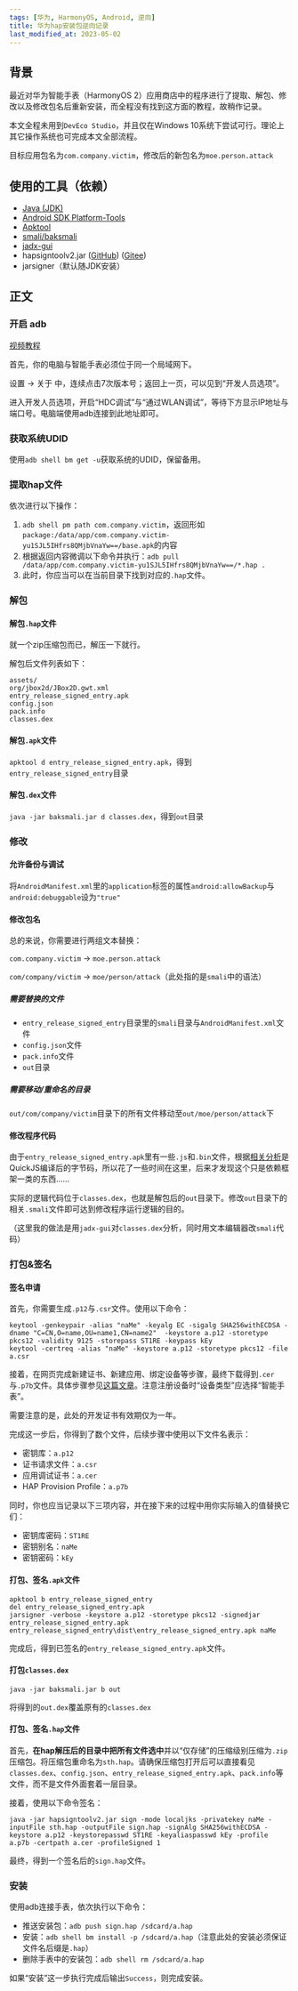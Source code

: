 ```yaml
---
tags: [华为, HarmonyOS, Android, 逆向]
title: 华为hap安装包逆向记录
last_modified_at: 2023-05-02
---
```


## 背景

最近对华为智能手表（HarmonyOS 2）应用商店中的程序进行了提取、解包、修改以及修改包名后重新安装，而全程没有找到这方面的教程，故稍作记录。

本文全程未用到`DevEco Studio`，并且仅在Windows 10系统下尝试可行。理论上其它操作系统也可完成本文全部流程。

目标应用包名为`com.company.victim`，修改后的新包名为`moe.person.attack`

## 使用的工具（依赖）

- [Java (JDK)](https://www.oracle.com/java/technologies/downloads/#java20)
- [Android SDK Platform-Tools](https://developer.android.google.cn/studio/releases/platform-tools?hl=zh-cn#downloads)
- [Apktool](https://ibotpeaches.github.io/Apktool/install)
- [smali/baksmali](https://github.com/JesusFreke/smali)
- [jadx-gui](https://github.com/skylot/jadx/releases/latest)
- hapsigntoolv2.jar ([GitHub](https://github.com/openharmony/signcenter_tool/raw/master/hapsigntool/hapsigntoolv2.jar)) ([Gitee](https://gitee.com/openharmony/signcenter_tool/raw/master/hapsigntool/hapsigntoolv2.jar))
- jarsigner（默认随JDK安装）

## 正文

### 开启 adb

[视频教程](https://www.bilibili.com/video/BV1iZ4y12775)

首先，你的电脑与智能手表必须位于同一个局域网下。

设置 -> 关于 中，连续点击7次版本号；返回上一页，可以见到“开发人员选项”。

进入开发人员选项，开启“HDC调试”与“通过WLAN调试”，等待下方显示IP地址与端口号。电脑端使用adb连接到此地址即可。

### 获取系统UDID

使用`adb shell bm get -u`获取系统的UDID，保留备用。

### 提取hap文件

依次进行以下操作：
 1. `adb shell pm path com.company.victim`，返回形如`package:/data/app/com.company.victim-yu1SJL5IHfrs8QMjbVnaYw==/base.apk`的内容
 2. 根据返回内容微调以下命令并执行：`adb pull /data/app/com.company.victim-yu1SJL5IHfrs8QMjbVnaYw==/*.hap .`
 3. 此时，你应当可以在当前目录下找到对应的`.hap`文件。
 
### 解包
 
#### 解包`.hap`文件
 
就一个zip压缩包而已，解压一下就行。

解包后文件列表如下：

```plain
assets/
org/jbox2d/JBox2D.gwt.xml
entry_release_signed_entry.apk
config.json
pack.info
classes.dex
```

#### 解包`.apk`文件

`apktool d entry_release_signed_entry.apk`，得到`entry_release_signed_entry`目录

#### 解包`.dex`文件

`java -jar baksmali.jar d classes.dex`，得到`out`目录

### 修改

#### 允许备份与调试

将`AndroidManifest.xml`里的`application`标签的属性`android:allowBackup`与`android:debuggable`设为`"true"`

#### 修改包名

总的来说，你需要进行两组文本替换：

`com.company.victim` -> `moe.person.attack`

`com/company/victim` -> `moe/person/attack`（此处指的是`smali`中的语法）

##### 需要替换的文件

- `entry_release_signed_entry`目录里的`smali`目录与`AndroidManifest.xml`文件
- `config.json`文件
- `pack.info`文件
- `out`目录

##### 需要移动/重命名的目录

`out/com/company/victim`目录下的所有文件移动至`out/moe/person/attack`下

#### 修改程序代码

由于`entry_release_signed_entry.apk`里有一些`.js`和`.bin`文件，根据[相关分析](https://www.bandbbs.cn/threads/3936)是QuickJS编译后的字节码，所以花了一些时间在这里，后来才发现这个只是依赖框架一类的东西……

实际的逻辑代码位于`classes.dex`，也就是解包后的`out`目录下。修改`out`目录下的相关`.smali`文件即可达到修改程序运行逻辑的目的。

（这里我的做法是用`jadx-gui`对`classes.dex`分析，同时用文本编辑器改`smali`代码）

### 打包&签名

#### 签名申请

首先，你需要生成`.p12`与`.csr`文件。使用以下命令：

```shell
keytool -genkeypair -alias "naMe" -keyalg EC -sigalg SHA256withECDSA -dname "C=CN,O=name,OU=name1,CN=name2"  -keystore a.p12 -storetype pkcs12 -validity 9125 -storepass ST1RE -keypass kEy
keytool -certreq -alias "naMe" -keystore a.p12 -storetype pkcs12 -file a.csr
```

接着，在网页完成新建证书、新建应用、绑定设备等步骤，最终下载得到`.cer`与`.p7b`文件。具体步骤参见[这篇文章](https://zhuanlan.zhihu.com/p/377931066)。注意注册设备时“设备类型”应选择“智能手表”。

需要注意的是，此处的开发证书有效期仅为一年。

完成这一步后，你得到了数个文件，后续步骤中使用以下文件名表示：

- 密钥库：`a.p12`
- 证书请求文件：`a.csr`
- 应用调试证书：`a.cer`
- HAP Provision Profile：`a.p7b`

同时，你也应当记录以下三项内容，并在接下来的过程中用你实际输入的值替换它们：

- 密钥库密码：`ST1RE`
- 密钥别名：`naMe`
- 密钥密码：`kEy`

#### 打包、签名`.apk`文件

```shell
apktool b entry_release_signed_entry
del entry_release_signed_entry.apk
jarsigner -verbose -keystore a.p12 -storetype pkcs12 -signedjar entry_release_signed_entry.apk entry_release_signed_entry\dist\entry_release_signed_entry.apk naMe
```

完成后，得到已签名的`entry_release_signed_entry.apk`文件。

#### 打包`classes.dex`

`java -jar baksmali.jar b out`

将得到的`out.dex`覆盖原有的`classes.dex`

#### 打包、签名`.hap`文件

首先，**在hap解压后的目录中把所有文件选中**并以“仅存储”的压缩级别压缩为`.zip`压缩包。将压缩包重命名为`sth.hap`。请确保压缩包打开后可以直接看见`classes.dex`、`config.json`、`entry_release_signed_entry.apk`、`pack.info`等文件，而不是文件外面套着一层目录。

接着，使用以下命令签名：

```shell
java -jar hapsigntoolv2.jar sign -mode localjks -privatekey naMe -inputFile sth.hap -outputFile sign.hap -signAlg SHA256withECDSA -keystore a.p12 -keystorepasswd ST1RE -keyaliaspasswd kEy -profile a.p7b -certpath a.cer -profileSigned 1
```

最终，得到一个签名后的`sign.hap`文件。

### 安装

使用adb连接手表，依次执行以下命令：

- 推送安装包：`adb push sign.hap /sdcard/a.hap`
- 安装：`adb shell bm install -p /sdcard/a.hap`（注意此处的安装必须保证文件名后缀是`.hap`）
- 删除手表中的安装包：`adb shell rm /sdcard/a.hap`

如果“安装”这一步执行完成后输出`Success`，则完成安装。

